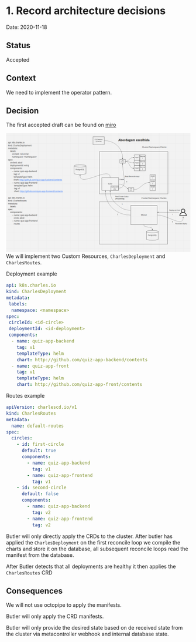 # 1. Record architecture decisions

Date: 2020-11-18

## Status

Accepted

## Context

We need to implement the operator pattern.

## Decision

The first accepted draft can be found on [miro](https://miro.com/app/board/o9J_kpu1Pis=/?moveToWidget=3074457351328925638&cot=14)

![miro-screenshot](./0001.png)
We will implement two Custom Resources, `CharlesDeployment` and `CharlesRoutes`.

Deployment example
```yaml
api: k8s.charles.io
kind: CharlesDeployment
metadata:
 labels:
  namespace: <namespace>
spec:
 circleId: <id-circle>
 deploymentId: <id-deployment>
 components:
  - name: quiz-app-backend
    tag: v1
    templateType: helm
    chart: http://github.com/quiz-app-backend/contents
  - name: quiz-app-front
    tag: v1
    templateType: helm
    chart: http://github.com/quiz-app-front/contents
```

Routes example
```yaml
apiVersion: charlescd.io/v1
kind: CharlesRoutes
metadata:
  name: default-routes
spec:
  circles:
    - id: first-circle
      default: true
      components:
        - name: quiz-app-backend
          tag: v1
        - name: quiz-app-frontend
          tag: v1
    - id: second-circle
      default: false
      components:
        - name: quiz-app-backend
          tag: v2
        - name: quiz-app-frontend
          tag: v2
```

Butler will only directly apply the CRDs to the cluster.
After butler has applied the `CharlesDeployment` on the first reconcile loop we compile the charts and store it on the database, all subsequent reconcile loops read the manifest from the database.

After Butler detects that all deployments are healthy it then applies the `CharlesRoutes` CRD
## Consequences

We will not use octopipe to apply the manifests.

Butler will only apply the CRD manifests.

Butler will only provide the desired state based on de received state from the cluster via metacontroller webhook and internal database state.
